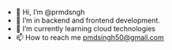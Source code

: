 - 👋 Hi, I’m @prmdsngh
- 👀 I’m in backend and frontend development.
- 🌱 I’m currently learning cloud technologies
- 📫 How to reach me pmdsingh50@gmail.com

<!---
prmdsngh/prmdsngh is a ✨ special ✨ repository because its `README.md` (this file) appears on your GitHub profile.
You can click the Preview link to take a look at your changes.
--->
